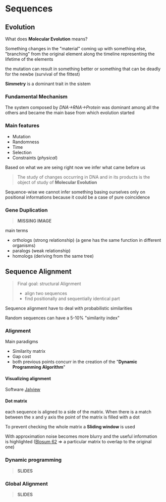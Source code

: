 # Sequences

## Evolution

What does __Molecular Evolution__ means?

Something changes in the "material" coming up with something else, "branching" from the original element along the timeline representing the lifetime of the elements

the mutation can result in something better or something that can be deadly for the newbe (survival of the fittest)

__Simmetry__ is a dominant trait in the sistem

### Fundamental Mechanism

The system composed by _DNA->RNA->Protein_ was dominant among all the others and became the main base from which evolution started

### Main features

* Mutation
* Randomness
* Time
* Selection
* Constraints (_physical_)

Based on what we are seing right now we infer what came before us

> The study of changes occurring in DNA and in its products is the object of study of __Molecular Evolution__

Sequence-wise we cannot infer something basing ourselves only on positional informations because it could be a case of pure coincidence

### Gene Duplication

> __MISSING IMAGE__

main terms

* orthologs (strong relationship) (a gene has the same function in different organisms)
* paralogs (weak relationship)
* homologs (deriving from the same tree)

## Sequence Alignment

> Final goal: structural Alignment
>
> * align two sequences
> * find positionally and sequentially identical part

Sequence alignment have to deal with probabilistic similarities

Random sequences can have a 5-10% "similarity index"

### Alignment

Main paradigms

* Similarity matrix
* Gap cost
* both previous points concurr in the creation of the "__Dynamic Programming Algorithm__"

#### Visualizing alignment

Software [Jalview](http://www.jalview.org/)

#### Dot matrix

each sequence is aligned to a side of the matrix. When there is a match between the x and y axis the point of the matrix is filled with a dot

To prevent checking the whole matrix a __Sliding window__ is used

With approximation noise becomes more blurry and the useful information is highlighted ([Blosum 62](http://www.uky.edu/Classes/BIO/520/BIO520WWW/blosum62.htm) => a particular matrix to overlap to the original one)

### Dynamic programming

> __SLIDES__

### Global Alignment

> __SLIDES__